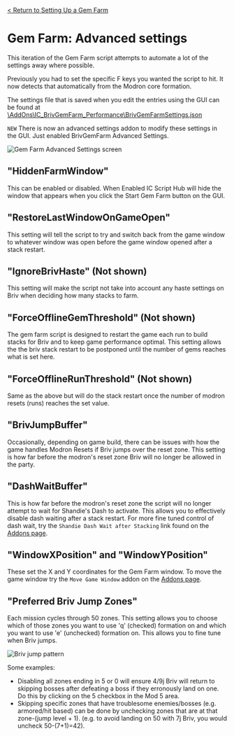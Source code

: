 [< Return to Setting Up a Gem Farm](setting-up-a-gem-farm.md)

# Gem Farm: Advanced settings

This iteration of the Gem Farm script attempts to automate a lot of the settings away where possible.

Previously you had to set the specific F keys you wanted the script to hit. It now detects that automatically from the Modron core formation.

The settings file that is saved when you edit the entries using the GUI can be found at [\AddOns\IC_BrivGemFarm_Performance\BrivGemFarmSettings.json](../AddOns/IC_BrivGemFarm_Performance/BrivGemFarmSettings.json)

``NEW`` There is now an advanced settings addon to modify these settings in the GUI. Just enabled BrivGemFarm Advanced Settings.

![Gem Farm Advanced Settings screen](../docimages/gem-farm-advanced-settings.png)

## "HiddenFarmWindow"

This can be enabled or disabled. When Enabled IC Script Hub will hide the window that appears when you click the Start Gem Farm button on the GUI.

## "RestoreLastWindowOnGameOpen"

This setting will tell the script to try and switch back from the game window to whatever window was open before the game window opened after a stack restart. 

## "IgnoreBrivHaste" (Not shown)

This setting will make the script not take into account any haste settings on Briv when deciding how many stacks to farm.

## "ForceOfflineGemThreshold" (Not shown)
The gem farm script is designed to restart the game each run to build stacks for Briv and to keep game performance optimal. This setting allows the the briv stack restart to be postponed until the number of gems reaches what is set here.

## "ForceOfflineRunThreshold" (Not shown)
Same as the above but will do the stack restart once the number of modron resets (runs) reaches the set value. 

## "BrivJumpBuffer"

Occasionally, depending on game build, there can be issues with how the game handles Modron Resets if Briv jumps over the reset zone. This setting is how far before the modron's reset zone Briv will no longer be allowed in the party.

## "DashWaitBuffer"

This is how far before the modron's reset zone the script will no longer attempt to wait for Shandie's Dash to activate. This allows you to effectively disable dash waiting after a stack restart. For more fine tuned control of dash wait, try the ``Shandie Dash Wait after Stacking`` link found on the [Addons page](../Addons.md).

## "WindowXPosition" and "WindowYPosition"

These set the X and Y coordinates for the Gem Farm window. To move the game window try the ``Move Game Window`` addon on the [Addons page](../Addons.md).

## "Preferred Briv Jump Zones"

Each mission cycles through 50 zones. This setting allows you to choose which of those zones you want to use 'q' (checked) formation on and which you want to use 'e' (unchecked) formation on. This allows you to fine tune when Briv jumps. 

![Briv jump pattern](../docimages/briv-jump-pattern.png)

Some examples:  
- Disabling all zones ending in 5 or 0 will ensure 4/9j Briv will return to skipping bosses after defeating a boss if they erronously land on one. Do this by clicking on the 5 checkbox in the Mod 5 area.
- Skipping specific zones that have troublesome enemies/bosses (e.g. armored/hit based) can be done by unchecking zones that are at that zone-(jump level + 1). (e.g. to avoid landing on 50 with 7j Briv, you would uncheck 50-(7+1)=42).
